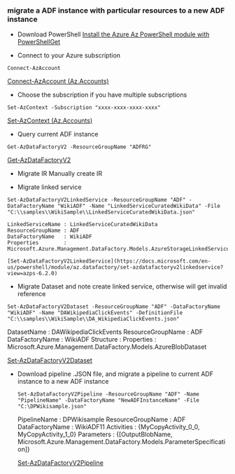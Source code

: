### migrate a ADF instance with particular resources to a new ADF instance


* Download PowerShell
[Install the Azure Az PowerShell module with PowerShellGet](https://docs.microsoft.com/en-us/powershell/azure/install-az-ps?view=azps-6.2.0 )

* Connect to your Azure subscription
```
Connect-AzAccount
```
[Connect-AzAccount (Az.Accounts)](https://docs.microsoft.com/en-us/powershell/module/az.accounts/connect-azaccount?view=azps-6.2.0)

* Choose the subscription if you have multiple subscriptions
```
Set-AzContext -Subscription "xxxx-xxxx-xxxx-xxxx"
```
[Set-AzContext (Az.Accounts)](https://docs.microsoft.com/en-us/powershell/module/az.accounts/set-azcontext?view=azps-6.2.0)

* Query current ADF instance
```
Get-AzDataFactoryV2 -ResourceGroupName "ADFRG"
```
[Get-AzDataFactoryV2](https://docs.microsoft.com/en-us/powershell/module/az.datafactory/get-azdatafactoryv2?view=azps-6.2.0)

* Migrate IR
Manually create IR 

* Migrate linked service
```
Set-AzDataFactoryV2LinkedService -ResourceGroupName "ADF" -DataFactoryName "WikiADF" -Name "LinkedServiceCuratedWikiData" -File "C:\\samples\\WikiSample\\LinkedServiceCuratedWikiData.json" 
```
    LinkedServiceName : LinkedServiceCuratedWikiData
    ResourceGroupName : ADF
    DataFactoryName   : WikiADF
    Properties        : Microsoft.Azure.Management.DataFactory.Models.AzureStorageLinkedService

    [Set-AzDataFactoryV2LinkedService](https://docs.microsoft.com/en-us/powershell/module/az.datafactory/set-azdatafactoryv2linkedservice?view=azps-6.2.0)

    
* Migrate Dataset and note create linked service, otherwise will get invalid reference
```
Set-AzDataFactoryV2Dataset -ResourceGroupName "ADF" -DataFactoryName "WikiADF" -Name "DAWikipediaClickEvents" -DefinitionFile "C:\\samples\\WikiSample\\DA_WikipediaClickEvents.json"
```
DatasetName       : DAWikipediaClickEvents
ResourceGroupName : ADF
DataFactoryName   : WikiADF
Structure         :
Properties        : Microsoft.Azure.Management.DataFactory.Models.AzureBlobDataset

[Set-AzDataFactoryV2Dataset](https://docs.microsoft.com/en-us/powershell/module/az.datafactory/set-azdatafactoryv2dataset?view=azps-6.2.0)
    
* Download pipeline .JSON file, and migrate a pipeline to current ADF instance to a new ADF instance
    ```
    Set-AzDataFactoryV2Pipeline -ResourceGroupName "ADF" -Name "PipelineName" -DataFactoryName "NewADFInstanceName" -File "C:\DPWikisample.json"
    ```
    PipelineName      : DPWikisample
    ResourceGroupName : ADF
    DataFactoryName   : WikiADF11
    Activities        : {MyCopyActivity_0_0, MyCopyActivity_1_0}
    Parameters        : {[OutputBlobName, Microsoft.Azure.Management.DataFactory.Models.ParameterSpecification]}


    [Set-AzDataFactoryV2Pipeline](https://docs.microsoft.com/en-us/powershell/module/az.datafactory/set-azdatafactoryv2pipeline?view=azps-6.2.0)
